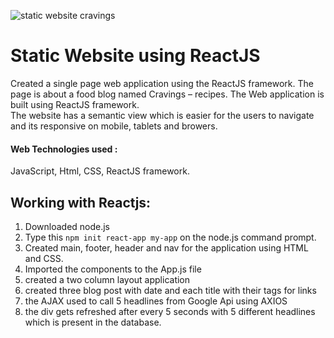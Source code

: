 ![static website cravings](https://user-images.githubusercontent.com/22961700/127527245-73afbc74-1cd0-4888-88ff-721381943636.PNG)

# Static Website using ReactJS

Created a single page web application using the ReactJS framework. 
The page is about a food blog named Cravings – recipes. 
The Web application is built using ReactJS framework.  
The website has a semantic view which is easier for the users to navigate and its responsive on mobile, tablets and browers. 


#### Web Technologies used :
JavaScript, Html, CSS, ReactJS framework.



## Working with Reactjs:
1) Downloaded node.js
2) Type this `npm init react-app my-app` on the node.js command prompt. 
3) Created  main, footer, header and nav for the application using HTML and CSS.
4) Imported the components to the App.js file
5) created a two column layout application
6) created three blog post with date and each title with their <anchor> tags for links
7) the AJAX used to call 5 headlines from Google Api using AXIOS 
8) the div gets refreshed after every 5 seconds with 5 different headlines which is present in the database.


